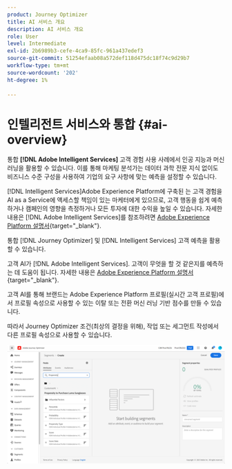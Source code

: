 ```yaml
---
product: Journey Optimizer
title: AI 서비스 개요
description: AI 서비스 개요
role: User
level: Intermediate
exl-id: 2b6989b3-cefe-4ca9-85fc-961a437edef3
source-git-commit: 51254efaab08a572def118d475dc18f74c9d29b7
workflow-type: tm+mt
source-wordcount: '202'
ht-degree: 1%

---
```


# 인텔리전트 서비스와 통합 {#ai-overview}

통합 **[!DNL Adobe Intelligent Services]** 고객 경험 사용 사례에서 인공 지능과 머신 러닝을 활용할 수 있습니다. 이를 통해 마케팅 분석가는 데이터 과학 전문 지식 없이도 비즈니스 수준 구성을 사용하여 기업의 요구 사항에 맞는 예측을 설정할 수 있습니다.

[!DNL Intelligent Services]Adobe Experience Platform에 구축된 는 고객 경험을 AI as a Service에 액세스할 책임이 있는 마케터에게 있으므로, 고객 행동을 쉽게 예측하거나 캠페인의 영향을 측정하거나 모든 투자에 대한 수익을 높일 수 있습니다. 자세한 내용은 [!DNL Adobe Intelligent Services]를 참조하려면 [Adobe Experience Platform 설명서](https://experienceleague.adobe.com/docs/experience-platform/intelligent-services/home.html){target=&quot;_blank&quot;}.

통합 [!DNL Journey Optimizer] 및 [!DNL Intelligent Services] 고객 예측을 활용할 수 있습니다.

고객 AI가 [!DNL Adobe Intelligent Services]. 고객이 무엇을 할 것 같은지를 예측하는 데 도움이 됩니다. 자세한 내용은 [Adobe Experience Platform 설명서](https://experienceleague.adobe.com/docs/experience-platform/intelligent-services/customer-ai/overview.html){target=&quot;_blank&quot;}.

고객 AI를 통해 브랜드는 Adobe Experience Platform 프로필(실시간 고객 프로필)에서 프로필 속성으로 사용할 수 있는 이탈 또는 전환 머신 러닝 기반 점수를 만들 수 있습니다.

따라서 Journey Optimizer 조건(최상의 결정을 위해), 작업 또는 세그먼트 작성에서 다른 프로필 속성으로 사용할 수 있습니다.

![](../assets/customer-ai.png)

